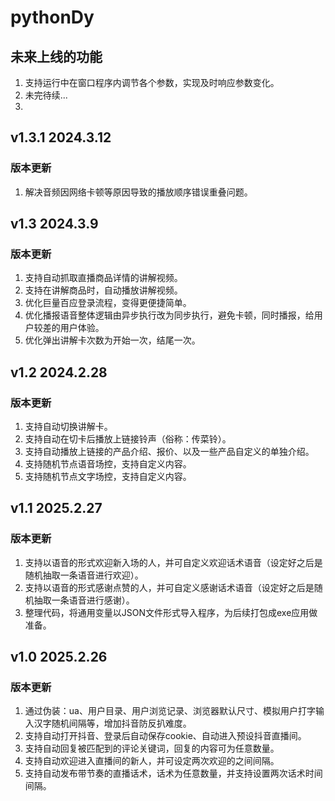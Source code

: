 # pythonDy

## 未来上线的功能

1. 支持运行中在窗口程序内调节各个参数，实现及时响应参数变化。
2. 未完待续...
3. 
## v1.3.1 2024.3.12

### 版本更新

1. 解决音频因网络卡顿等原因导致的播放顺序错误重叠问题。

## v1.3 2024.3.9

### 版本更新

1. 支持自动抓取直播商品详情的讲解视频。
2. 支持在讲解商品时，自动播放讲解视频。
3. 优化巨量百应登录流程，变得更便捷简单。
4. 优化播报语音整体逻辑由异步执行改为同步执行，避免卡顿，同时播报，给用户较差的用户体验。
5. 优化弹出讲解卡次数为开始一次，结尾一次。

## v1.2 2024.2.28

### 版本更新

1. 支持自动切换讲解卡。
2. 支持自动在切卡后播放上链接铃声（俗称：传菜铃）。
3. 支持自动播放上链接的产品介绍、报价、以及一些产品自定义的单独介绍。
4. 支持随机节点语音场控，支持自定义内容。
5. 支持随机节点文字场控，支持自定义内容。

## v1.1 2025.2.27

### 版本更新

1. 支持以语音的形式欢迎新入场的人，并可自定义欢迎话术语音（设定好之后是随机抽取一条语音进行欢迎）。
2. 支持以语音的形式感谢点赞的人，并可自定义感谢话术语音（设定好之后是随机抽取一条语音进行感谢）。
3. 整理代码，将通用变量以JSON文件形式导入程序，为后续打包成exe应用做准备。

## v1.0 2025.2.26

### 版本更新

1. 通过伪装：ua、用户目录、用户浏览记录、浏览器默认尺寸、模拟用户打字输入汉字随机间隔等，增加抖音防反扒难度。
2. 支持自动打开抖音、登录后自动保存cookie、自动进入预设抖音直播间。
3. 支持自动回复被匹配到的评论关键词，回复的内容可为任意数量。
4. 支持自动欢迎进入直播间的新人，并可设定两次欢迎的之间间隔。
5. 支持自动发布带节奏的直播话术，话术为任意数量，并支持设置两次话术时间间隔。
